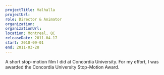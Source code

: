 ```yaml
---
projectTitle: Valhalla
projectUrl: 
role: Director & Animator
organization:
organizationUrl:
location: Montreal, QC
releaseDate: 2011-04-17
start: 2010-09-01
end: 2011-03-28
---
```


A short stop-motion film I did at Concordia University. For my effort, I was awarded the Concordia University Stop-Motion Award.
